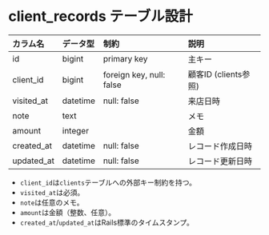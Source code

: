 # client_records テーブル設計

| カラム名      | データ型    | 制約                | 説明           |
|:------------- |:---------- |:------------------- |:-------------- |
| id            | bigint     | primary key         | 主キー         |
| client_id     | bigint     | foreign key, null: false | 顧客ID (clients参照) |
| visited_at    | datetime   | null: false         | 来店日時       |
| note          | text       |                     | メモ           |
| amount        | integer    |                     | 金額           |
| created_at    | datetime   | null: false         | レコード作成日時|
| updated_at    | datetime   | null: false         | レコード更新日時|

- `client_id`は`clients`テーブルへの外部キー制約を持つ。
- `visited_at`は必須。
- `note`は任意のメモ。
- `amount`は金額（整数、任意）。
- `created_at`/`updated_at`はRails標準のタイムスタンプ。
